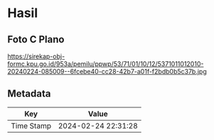 # Hasil

## Foto C Plano

https://sirekap-obj-formc.kpu.go.id/953a/pemilu/ppwp/53/71/01/10/12/5371011012010-20240224-085009--6fcebe40-cc28-42b7-a01f-f2bdb0b5c37b.jpg


## Metadata

| Key        | Value               |
| ---------- | ------------------- |
| Time Stamp | 2024-02-24 22:31:28 |



